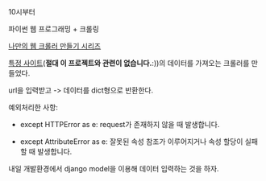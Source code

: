 10시부터

파이썬 웹 프로그래밍 + 크롤링

[나만의 웹 크롤러 만들기 시리즈](https://beomi.github.io/gb-crawling/posts/2017-03-01-HowToMakeWebCrawler-Save-with-Django.html)

[특정 사이트](https://www1.president.go.kr/petitions/436901)(**절대 이 프로젝트와 관련이 없습니다.**:))의 데이터를 가져오는 크롤러를 만들었다.

url을 입력받고 -> 데이터를 dict형으로 반환한다.

예외처리한 사항:
- except HTTPError as e:
request가 존재하지 않을 때 발생합니다.

- except AttributeError as e:
잘못된 속성 참조가 이루어지거나 속성 할당이 실패할 때 발생합니다.

내일 개발환경에서 django model을 이용해 데이터 입력하는 것을 하자.
